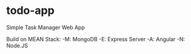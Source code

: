# todo-app
Simple Task Manager Web App

Build on MEAN Stack:
-M: MongoDB
-E: Express Server
-A: Angular 
-N: Node.JS

